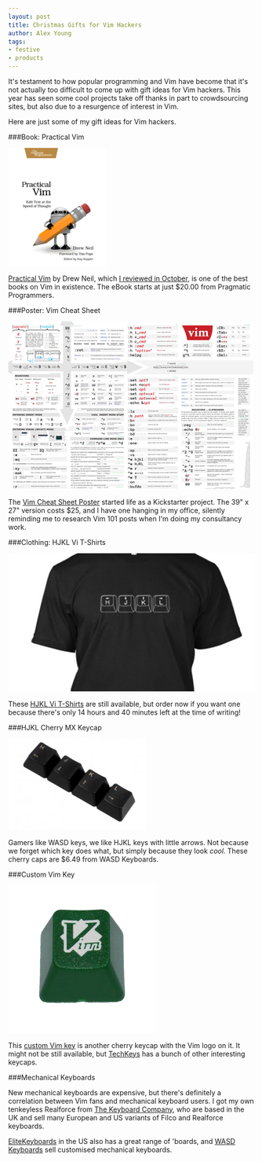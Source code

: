 ```yaml
---
layout: post
title: Christmas Gifts for Vim Hackers
author: Alex Young
tags:
- festive
- products
---
```


It's testament to how popular programming and Vim have become that it's not actually too difficult to come up with gift ideas for Vim hackers.  This year has seen some cool projects take off thanks in part to crowdsourcing sites, but also due to a resurgence of interest in Vim.

Here are just some of my gift ideas for Vim hackers.

###Book: Practical Vim

![Practical Vim](/images/posts/dnvim.png)

[Practical Vim](http://pragprog.com/book/dnvim/practical-vim) by Drew Neil, which [I reviewed in October](http://usevim.com/2012/10/31/practical-vim-review/), is one of the best books on Vim in existence.  The eBook starts at just $20.00 from Pragmatic Programmers.

###Poster: Vim Cheat Sheet

![Vim Cheat Sheet](/images/posts/vimposter.png)

The [Vim Cheat Sheet Poster](http://vimcheatsheet.com/) started life as a Kickstarter project.  The 39" x 27" version costs $25, and I have one hanging in my office, silently reminding me to research Vim 101 posts when I'm doing my consultancy work.

###Clothing: HJKL Vi T-Shirts

![HJKL shirt](/images/posts/hjklshirt.png)

These [HJKL Vi T-Shirts](http://teespring.com/hjkl3) are still available, but order now if you want one because there's only 14 hours and 40 minutes left at the time of writing!

###HJKL Cherry MX Keycap

![HJKL Cherry MX Keycap](/images/posts/hjkl-cherry.png)

Gamers like WASD keys, we like HJKL keys with little arrows.  Not because we forget which key does what, but simply because they look _cool_.  These cherry caps are $6.49 from WASD Keyboards.

###Custom Vim Key

![Vim keycap](/images/posts/vimkeycap.png)

This [custom Vim key](http://usevim.com/2012/09/12/custom-cherry-keycap/) is another cherry keycap with the Vim logo on it.  It might not be still available, but [TechKeys](http://www.techkeys.us/custom-keys.php) has a bunch of other interesting keycaps.

###Mechanical Keyboards

New mechanical keyboards are expensive, but there's definitely a correlation between Vim fans and mechanical keyboard users.  I got my own tenkeyless Realforce from [The Keyboard Company](http://www.keyboardco.com/), who are based in the UK and sell many European and US variants of Filco and Realforce keyboards.

[EliteKeyboards](http://www.elitekeyboards.com/) in the US also has a great range of 'boards, and [WASD Keyboards](http://www.wasdkeyboards.com/) sell customised mechanical keyboards.
